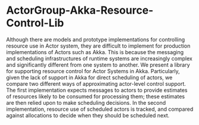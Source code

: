 # ActorGroup-Akka-Resource-Control-Lib

Although there are models and prototype implementations for controlling resource use in Actor system, they are difficult to implement for production implementations of Actors such as Akka.  This is because the messaging and scheduling infrastructures of runtime systems are increasingly complex and significantly different from one system to another. We present a library for supporting resource control for Actor Systems in Akka. Particularly, given the lack of support in Akka for direct scheduling of actors, we compare two different ways of approximating actor-level control support.  The first implementation expects messages to actors to provide estimates of resources likely to be consumed for processing them; these estimates are then relied upon to make scheduling decisions.  In the second implementation, resource use of scheduled actors is tracked, and compared against allocations to decide when they should be scheduled next.
